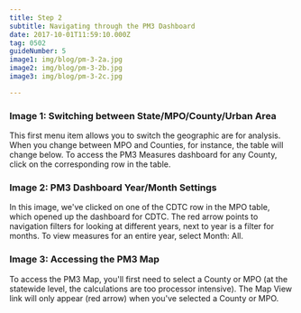 ```yaml
---
title: Step 2
subtitle: Navigating through the PM3 Dashboard
date: 2017-10-01T11:59:10.000Z
tag: 0502
guideNumber: 5
image1: img/blog/pm-3-2a.jpg
image2: img/blog/pm-3-2b.jpg
image3: img/blog/pm-3-2c.jpg

---
```



### Image 1: Switching between State/MPO/County/Urban Area
This first menu item allows you to switch the geographic are for analysis. When you change between MPO and Counties, for instance, the table will change below. To access the PM3 Measures dashboard for any County, click on the corresponding row in the table.

### Image 2: PM3 Dashboard Year/Month Settings
In this image, we've clicked on one of the CDTC row in the MPO table, which opened up the dashboard for CDTC. The red arrow points to navigation filters for looking at different years, next to year is a filter for months. To view measures for an entire year, select Month: All. 

### Image 3: Accessing the PM3 Map
To access the PM3 Map, you'll first need to select a County or MPO (at the statewide level, the calculations are too processor intensive). The Map View link will only appear (red arrow) when you've selected a County or MPO. 